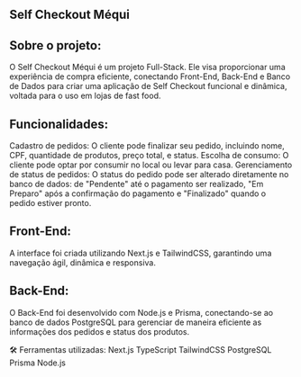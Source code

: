 ## Self Checkout Méqui


## Sobre o projeto:
O Self Checkout Méqui é um projeto Full-Stack. Ele visa proporcionar uma experiência de compra eficiente, conectando Front-End, Back-End e Banco de Dados para criar uma aplicação de Self Checkout funcional e dinâmica, voltada para o uso em lojas de fast food.

## Funcionalidades:
Cadastro de pedidos: O cliente pode finalizar seu pedido, incluindo nome, CPF, quantidade de produtos, preço total, e status.
Escolha de consumo: O cliente pode optar por consumir no local ou levar para casa.
Gerenciamento de status de pedidos: O status do pedido pode ser alterado diretamente no banco de dados: de "Pendente" até o pagamento ser realizado, "Em Preparo" após a confirmação do pagamento e "Finalizado" quando o pedido estiver pronto.

## Front-End:
A interface foi criada utilizando Next.js e TailwindCSS, garantindo uma navegação ágil, dinâmica e responsiva.

## Back-End:
O Back-End foi desenvolvido com Node.js e Prisma, conectando-se ao banco de dados PostgreSQL para gerenciar de maneira eficiente as informações dos pedidos e status dos produtos.

🛠 Ferramentas utilizadas:
Next.js
TypeScript
TailwindCSS
PostgreSQL
Prisma
Node.js
